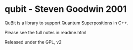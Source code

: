 qubit - Steven Goodwin 2001
=========================== 

QuBit is a library to support Quantum Superpositions in C++.

Please see the full notes in readme.html

Released under the GPL, v2

